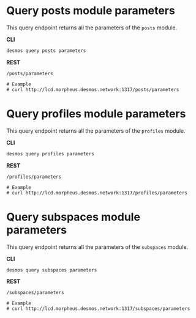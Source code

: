# Query posts module parameters
This query endpoint returns all the parameters of the `posts` module.

**CLI**
 ```bash
desmos query posts parameters
```

**REST**
```
/posts/parameters

# Example
# curl http://lcd.morpheus.desmos.network:1317/posts/parameters
``` 

# Query profiles module parameters
This query endpoint returns all the parameters of the `profiles` module.

**CLI**
 ```bash
desmos query profiles parameters
``` 

**REST**
```
/profiles/parameters

# Example
# curl http://lcd.morpheus.desmos.network:1317/profiles/parameters
```  

# Query subspaces module parameters
This query endpoint returns all the parameters of the `subspaces` module.

**CLI**
 ```bash
desmos query subspaces parameters
``` 

**REST**
```
/subspaces/parameters

# Example
# curl http://lcd.morpheus.desmos.network:1317/subspaces/parameters
``` 